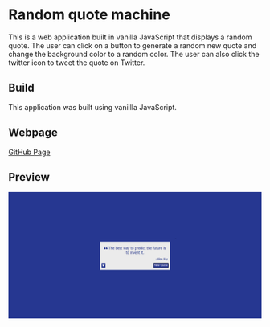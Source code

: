 # Random quote machine
This is a web application built in vanilla JavaScript that displays a random quote. The user can click on a button to generate a random new quote and change the background color to a random color. The user can also click the twitter icon to tweet the quote on Twitter.

## Build
This application was built using vanillla JavaScript.

## Webpage
[GitHub Page](https://evanahdout.github.io/random-quote-machine/)

## Preview
![Picture of webpage](random-quote-machine.png)
